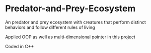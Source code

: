 # Predator-and-Prey-Ecosystem

An predator and prey ecosystem with creatures that perform distinct behaviors and follow different rules of living

Applied OOP as well as multi-dimensional pointer in this project

Coded in C++
